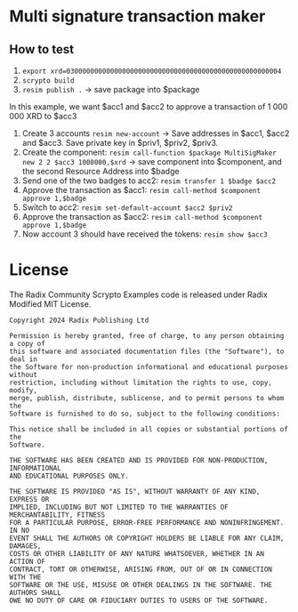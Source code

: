 # Multi signature transaction maker

## How to test

1. `export xrd=030000000000000000000000000000000000000000000000000004`
1. `scrypto build`
1. `resim publish .` -> save package into $package

In this example, we want $acc1 and $acc2 to approve a transaction of 1 000 000 XRD to $acc3

1. Create 3 accounts `resim new-account` -> Save addresses in $acc1, $acc2 and $acc3. Save private key in $priv1, $priv2, $priv3.
1. Create the component: `resim call-function $package MultiSigMaker new 2 2 $acc3 1000000,$xrd` -> save component into $component, and the second Resource Address into $badge
1. Send one of the two badges to acc2: `resim transfer 1 $badge $acc2`
1. Approve the transaction as $acc1: `resim call-method $component approve 1,$badge`
1. Switch to acc2: `resim set-default-account $acc2 $priv2`
1. Approve the transaction as $acc2: `resim call-method $component approve 1,$badge`
1. Now account 3 should have received the tokens: `resim show $acc3`

# License

The Radix Community Scrypto Examples code is released under Radix Modified MIT License.

    Copyright 2024 Radix Publishing Ltd

    Permission is hereby granted, free of charge, to any person obtaining a copy of
    this software and associated documentation files (the "Software"), to deal in
    the Software for non-production informational and educational purposes without
    restriction, including without limitation the rights to use, copy, modify,
    merge, publish, distribute, sublicense, and to permit persons to whom the
    Software is furnished to do so, subject to the following conditions:

    This notice shall be included in all copies or substantial portions of the
    Software.

    THE SOFTWARE HAS BEEN CREATED AND IS PROVIDED FOR NON-PRODUCTION, INFORMATIONAL
    AND EDUCATIONAL PURPOSES ONLY.

    THE SOFTWARE IS PROVIDED "AS IS", WITHOUT WARRANTY OF ANY KIND, EXPRESS OR
    IMPLIED, INCLUDING BUT NOT LIMITED TO THE WARRANTIES OF MERCHANTABILITY, FITNESS
    FOR A PARTICULAR PURPOSE, ERROR-FREE PERFORMANCE AND NONINFRINGEMENT. IN NO
    EVENT SHALL THE AUTHORS OR COPYRIGHT HOLDERS BE LIABLE FOR ANY CLAIM, DAMAGES,
    COSTS OR OTHER LIABILITY OF ANY NATURE WHATSOEVER, WHETHER IN AN ACTION OF
    CONTRACT, TORT OR OTHERWISE, ARISING FROM, OUT OF OR IN CONNECTION WITH THE
    SOFTWARE OR THE USE, MISUSE OR OTHER DEALINGS IN THE SOFTWARE. THE AUTHORS SHALL
    OWE NO DUTY OF CARE OR FIDUCIARY DUTIES TO USERS OF THE SOFTWARE.